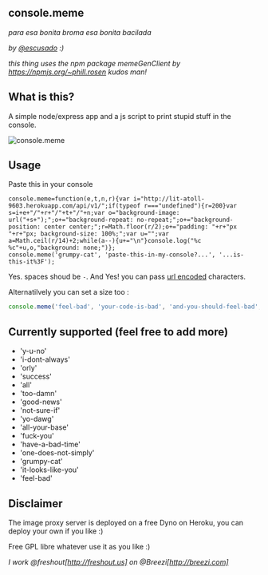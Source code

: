 ## console.meme
*para esa bonita broma esa bonita bacilada*

*by [@escusado](https://twitter.com/escusado) :)*

*this thing uses the npm package memeGenClient by https://npmjs.org/~phill.rosen kudos man!*

## What is this?
A simple node/express app and a js script to print stupid stuff in the console.

![console.meme](http://i.imgur.com/0fh8eZk.png)

## Usage
Paste this in your console
```
console.meme=function(e,t,n,r){var i="http://lit-atoll-9603.herokuapp.com/api/v1/";if(typeof r==="undefined"){r=200}var s=i+e+"/"+r+"/"+t+"/"+n;var o="background-image: url("+s+");";o+="background-repeat: no-repeat;";o+="background-position: center center;";r=Math.floor(r/2);o+="padding: "+r+"px "+r+"px; background-size: 100%;";var u="";var a=Math.ceil(r/14)+2;while(a--){u+="\n"}console.log("%c %c"+u,o,"background: none;")};
console.meme('grumpy-cat', 'paste-this-in-my-console?...', '...is-this-it%3F');
```
Yes. spaces shoud be `-`. And Yes! you can pass [url encoded](http://meyerweb.com/eric/tools/dencoder/) characters.

Alternatilvely you can set a size too :
``` javascript
console.meme('feel-bad', 'your-code-is-bad', 'and-you-should-feel-bad', 300);
```

## Currently supported (feel free to add more)
* 'y-u-no'
* 'i-dont-always'
* 'orly'
* 'success'
* 'all'
* 'too-damn'
* 'good-news'
* 'not-sure-if'
* 'yo-dawg'
* 'all-your-base'
* 'fuck-you'
* 'have-a-bad-time'
* 'one-does-not-simply'
* 'grumpy-cat'
* 'it-looks-like-you'
* 'feel-bad'

## Disclaimer
The image proxy server is deployed on a free Dyno on Heroku, you can deploy your own if you like :)

Free GPL libre whatever use it as you like :)

*I work @freshout[http://freshout.us] on @Breezi[http://breezi.com]*